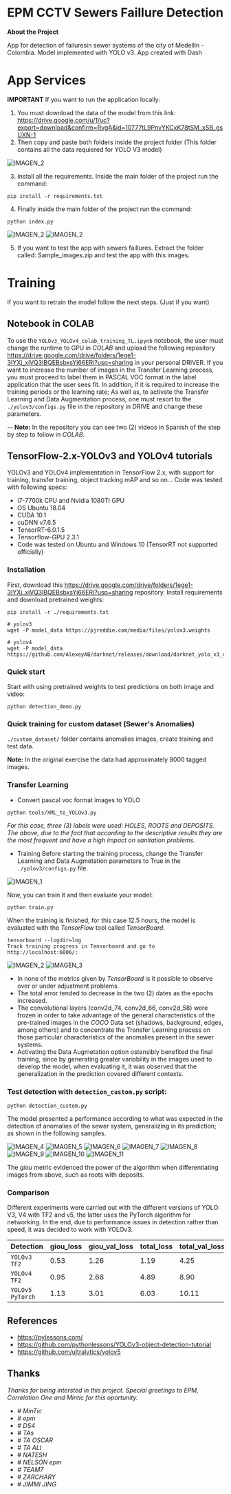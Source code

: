 # EPM CCTV Sewers Faillure Detection

**About the Project**

App for detection of failuresin sewer systems of the city of Medellin - Colombia. 
Model implemented with YOLO v3. App created with Dash


# App Services

**IMPORTANT**
If you want to run the application locally:

1. You must download the data of the model from this link: https://drive.google.com/u/1/uc?export=download&confirm=RvgA&id=10777tL9PnvYKCxK78tSM_xSB_gsUXN-1
2. Then copy and paste both folders inside the project folder (This folder contains all the data requiered for YOLO V3 model)

![IMAGEN_2](https://github.com/arracinim/Sewers-Rover/blob/master/static/app_2.jpg)

3. Install all the requirements. Inside the main folder of the project run the command:

```
pip install -r requirements.txt
```

4. Finally inside the main folder of the project run the command: 

```
python index.py
```

![IMAGEN_2](https://github.com/arracinim/Sewers-Rover/blob/master/static/run_app.jpg)
![IMAGEN_2](https://github.com/arracinim/Sewers-Rover/blob/master/static/dashboard_running.jpg)


5. If you want to test the app with sewers faillures. Extract the folder called: Sample_images.zip and test the app with this images. 


# Training 

If you want to retrain the model follow the next steps. (Just if you want) 

## Notebook in **COLAB**
To use the `YOLOv3_YOLOv4_colab_training_TL.ipynb` notebook, the user must change the runtime to GPU in *COLAB* and upload the following repository https://drive.google.com/drive/folders/1ege1-3IYXj_xiVQ3IBQEBsbxsYj66ERi?usp=sharing in your personal DRIVER. If you want to increase the number of images in the Transfer Learning process, you must proceed to label them in PASCAL VOC format in the label application that the user sees fit. In addition, if it is required to increase the training periods or the learning rate; As well as, to activate the Transfer Learning and Data Augmentation process, one must resort to the `./yolov3/configs.py` file in the repository in DRIVE and change these parameters.<br>

-- **Note:** In the repository you can see two (2) videos in Spanish of the step by step to follow in *COLAB*.

## TensorFlow-2.x-YOLOv3 and YOLOv4 tutorials
YOLOv3 and YOLOv4 implementation in TensorFlow 2.x, with support for training, transfer training, object tracking mAP and so on... Code was tested with following specs:

* i7-7700k CPU and Nvidia 1080TI GPU
* OS Ubuntu 18.04
* CUDA 10.1
* cuDNN v7.6.5
* TensorRT-6.0.1.5
* Tensorflow-GPU 2.3.1
* Code was tested on Ubuntu and Windows 10 (TensorRT not supported officially)

### Installation
First, download this https://drive.google.com/drive/folders/1ege1-3IYXj_xiVQ3IBQEBsbxsYj66ERi?usp=sharing repository. Install requirements and download pretrained weights:
```
pip install -r ./requirements.txt

# yolov3
wget -P model_data https://pjreddie.com/media/files/yolov3.weights

# yolov4
wget -P model_data https://github.com/AlexeyAB/darknet/releases/download/darknet_yolo_v3_optimal/yolov4.weights

```

### Quick start
Start with using pretrained weights to test predictions on both image and video:
```
python detection_demo.py
```

### Quick training for custom dataset (Sewer's Anomalies) 
`./custom_dataset/` folder contains anomalies images, create training and test data.<br>

**Note:** In the original exercise the data had approximately 8000 tagged images.

### Transfer Learning
* Convert pascal voc format images to YOLO
```
python tools/XML_to_YOLOv3.py
```
*For this case, three (3) labels were used: HOLES, ROOTS and DEPOSITS. The above, due to the fact that according to the descriptive results they are the most frequent and have a high impact on sanitation problems.*

* Training
Before starting the training process, change the Transfer Learning and Data Augmetation parameters to True in the `./yolov3/configs.py` file.

![IMAGEN_1](https://github.com/arracinim/Sewers-Rover/blob/master/static/Train_Options.png)

Now, you can train it and then evaluate your model:
```
python train.py
```

When the training is finished, for this case 12.5 hours, the model is evaluated with the *TensorFlow* tool called *TensorBoard*.

```
tensorboard --logdir=log
Track training progress in Tensorboard and go to http://localhost:6006/:
```
![IMAGEN_2](https://github.com/arracinim/Sewers-Rover/blob/master/static/Tensor_Board_Train.png)
![IMAGEN_3](https://github.com/arracinim/Sewers-Rover/blob/master/static/Tensor_Board_Valid.png)

* In none of the metrics given by *TensorBoard* is it possible to observe over or under adjustment problems. 
* The total error tended to decrease in the two (2) dates as the epochs increased.
* The convolutional layers (conv2d_74, conv2d_66, conv2d_58) were frozen in order to take advantage of the general characteristics of the pre-trained images in the *COCO* Data set (shadows, background, edges, among others) and to concentrate the Transfer Learning process on those particular characteristics of the anomalies present in the sewer systems.
* Activating the Data Augmetation option ostensibly benefited the final training, since by generating greater variability in the images used to develop the model, when evaluating it, it was observed that the generalization in the prediction covered different contexts.


### Test detection with `detection_custom.py` script:
```
python detection_custom.py
```

The model presented a performance according to what was expected in the detection of anomalies of the sewer system, generalizing in its prediction; as shown in the following samples.

![IMAGEN_4](https://github.com/arracinim/Sewers-Rover/blob/master/static/DE1_detect.jpg)
![IMAGEN_5](https://github.com/arracinim/Sewers-Rover/blob/master/static/F1_detect.jpg)
![IMAGEN_6](https://github.com/arracinim/Sewers-Rover/blob/master/static/HU01_detect.jpg)
![IMAGEN_7](https://github.com/arracinim/Sewers-Rover/blob/master/static/HU2_detect.jpg)
![IMAGEN_8](https://github.com/arracinim/Sewers-Rover/blob/master/static/RA_DE1_detect.jpg)
![IMAGEN_9](https://github.com/arracinim/Sewers-Rover/blob/master/static/RA_DE2_detect.jpg)
![IMAGEN_10](https://github.com/arracinim/Sewers-Rover/blob/master/static/RA0_detect.jpg)
![IMAGEN_11](https://github.com/arracinim/Sewers-Rover/blob/master/static/RA2_detect.jpg)

The *giou* metric evidenced the power of the algorithm when differentiating images from above, such as roots with deposits.

### Comparison
Different experiments were carried out with the different versions of YOLO: V3, V4 with TF2 and v5, the latter uses the PyTorch algorithm for networking. In the end, due to performance issues in detection rather than speed, it was decided to work with YOLOv3.

| Detection | giou_loss | giou_val_loss | total_loss | total_val_loss | mAP | FPS |
| ------------- | ------------- | ------------- | ------------- | ------------- | ------------- | ------------- |
| `YOLOv3 TF2` | 0.53  | 1.26  | 1.19  | 4.25  | 89.36%  | 4.13 |
| `YOLOv4 TF2`| 0.95  |2.68  |4.89  |8.90  | 82.81% | 1.96 |
| `YOLOv5 PyTorch` | 1.13  |3.01  | 6.03 | 10.11 | 79.73%  | 1.82  |

## References
* https://pylessons.com/
* https://github.com/pythonlessons/YOLOv3-object-detection-tutorial
* https://github.com/ultralytics/yolov5

## Thanks
*Thanks for being intersted in this project. Special greetings to EPM, Correlation One and Mintic for this oportunity.*
* \# *MinTic*
* \# *epm*
* \# *DS4*
* \# *TAs*
* \# *TA OSCAR*
* \# *TA ALI*
* \# *NATESH*
* \# *NELSON epm*
* \# *TEAM7*
* \# *ZARCHARY*
* \# *JIMMI JING*
